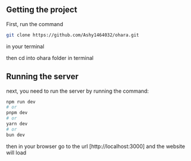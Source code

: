 ## Getting the project

First, run the command
```bash
git clone https://github.com/Ashy1464032/ohara.git
```

in your terminal

then cd into ohara folder in terminal

## Running the server

next, you need to run the server by running the command:

```bash
npm run dev
# or
pnpm dev
# or
yarn dev
# or
bun dev
```
then in your browser go to the url [http://localhost:3000] and the website will load